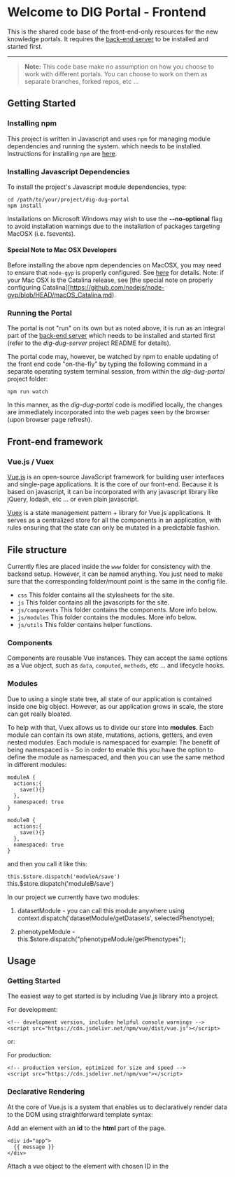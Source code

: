 # Welcome to DIG Portal - Frontend

This is the shared code base of the front-end-only resources for the new knowledge portals. 
It requires the [back-end server](https://github.com/broadinstitute/dig-dug-server) to be 
installed and started first.

---

> **Note:** This code base make no assumption on how you choose to work with
> different portals. You can choose to work on them as separate
> branches, forked repos, etc ...

## Getting Started

### Installing npm

This project is written in Javascript and uses `npm` for managing module dependencies and running the system. 
which needs to be installed. Instructions for installing `npm` are [here](https://www.npmjs.com/get-npm}).

### Installing Javascript Dependencies

To install the project's Javascript module dependencies, type:

``` 
cd /path/to/your/project/dig-dug-portal
npm install
```

Installations on Microsoft Windows may wish to use the **--no-optional** flag to avoid installation warnings due to the installation of packages targeting MacOSX (i.e. fsevents).

#### Special Note to Mac OSX Developers

Before installing the above npm dependencies on MacOSX, you may need to ensure that `node-gyp` is properly configured. 
See [here](https://www.npmjs.com/package/node-gyp) for details. Note: if your Mac OSX is the Catalina release, 
see [the special note on properly configuring Catalina][https://github.com/nodejs/node-gyp/blob/HEAD/macOS_Catalina.md).  

### Running the Portal

The portal is not "run" on its own but as noted above, it is run as an integral part of the 
[back-end server](https://github.com/broadinstitute/dig-dug-server) which  needs to be installed and started first 
(refer to the *dig-dug-server* project README for details).

The portal code may, however, be watched by npm to enable updating of the front end code "on-the-fly" by typing the 
following command in a separate operating system terminal session, from within the *dig-dug-portal* project folder:
 
```
npm run watch
```

In this manner, as the *dig-dug-portal* code is modified locally, the changes are immediately incorporated into the web 
pages seen by the browser (upon browser page refresh).

## Front-end framework

### Vue.js / Vuex

[Vue.js](https://vuejs.org/) is an open-source JavaScript framework for building user interfaces and single-page 
applications. It is the core of our front-end. Because it is based on javascript, it can be incorporated with any 
javascript library like jQuery, lodash, etc ... or even plain javascript.

[Vuex](https://vuex.vuejs.org/) is a state management pattern + library for Vue.js applications. It serves as a 
centralized store for all the components in an application, with rules ensuring that the state can only be mutated 
in a predictable fashion.

## File structure

Currently files are placed inside the `www` folder for consistency with the backend setup. However, it can be named 
anything. You just need to make sure that the corresponding folder/mount point is the same in the config file.

- `css` This folder contains all the stylesheets for the site.
- `js` This folder contains all the javascripts for the site.
- `js/components` This folder contains the components. More info below.
- `js/modules` This folder contains the modules. More info below.
- `js/utils` This folder contains helper functions.

### Components

Components are reusable Vue instances. They can accept the same options as a Vue object, such as `data`, `computed`, 
`methods`, etc ... and lifecycle hooks.

### Modules

Due to using a single state tree, all state of our application is contained inside one big object. However, as our 
application grows in scale, the store can get really bloated.

To help with that, Vuex allows us to divide our store into **modules**. Each module can contain its own state, 
mutations, actions, getters, and even nested modules.
Each module is namespaced for example:  The benefit of being namespaced is - So in order to enable this you have the 
option to define the module as namespaced, and then you can use the same method in different modules:

```
moduleA {
  actions:{
    save(){}
  },
  namespaced: true
}
```

```
moduleB {
  actions:{  
    save(){}
  },
  namespaced: true
}
```
and then you call it like this:

`this.$store.dispatch('moduleA/save')`
this.$store.dispatch('moduleB/save')

In our project we currently have two modules:

1. datasetModule -  you can call this module anywhere using context.dispatch('datasetModule/getDatasets', selectedPhenotype);

2. phenotypeModule - this.$store.dispatch("phenotypeModule/getPhenotypes");



## Usage

### Getting Started

The easiest way to get started is by including Vue.js library into a project.

For development:

```
<!-- development version, includes helpful console warnings -->
<script src="https://cdn.jsdelivr.net/npm/vue/dist/vue.js"></script>
```

or:

For production:

```
<!-- production version, optimized for size and speed -->
<script src="https://cdn.jsdelivr.net/npm/vue"></script>
```

### Declarative Rendering

At the core of Vue.js is a system that enables us to declaratively render data to the DOM using straightforward 
template syntax:

Add an element with an **id** to the **html** part of the page.

```
<div id="app">
  {{ message }}
</div>
```

Attach a vue object to the element with chosen ID in the **<script>** section.

```
var app = new Vue({
    el: '#app',
    data: {
        message: 'Hello Word!'
    }
})
```

And we have our first Vue app! The data and the DOM are now linked, and everything is now **reactive**.

### Using Components

```
<div id="app">

    <phenotype></phenotype>

</div>
```
